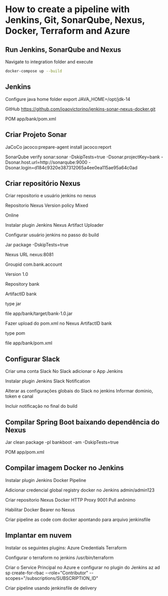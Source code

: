 # How to create a pipeline with Jenkins, Git, SonarQube, Nexus, Docker, Terraform and Azure

## Run Jenkins, SonarQube and Nexus
Navigate to integration folder and execute

````sh
docker-compose up --build
````

## Jenkins
Configure java home folder
export JAVA_HOME=/opt/jdk-14

GitHub
https://github.com/joaovictorino/jenkins-sonar-nexus-docker.git

POM
app/bank/pom.xml

## Criar Projeto Sonar
JaCoCo
jacoco:prepare-agent install jacoco:report

SonarQube
verify sonar:sonar -DskipTests=true -Dsonar.projectKey=bank -Dsonar.host.url=http://sonarqube:9000 -Dsonar.login=d184c9320e387312065a4ee0ea115ae95a64c0ad

## Criar repositório Nexus
Criar repositorio e usuário jenkins no nexus

Repositorio Nexus
Version policy
Mixed

Online

Instalar plugin Jenkins
Nexus Artifact Uploader

Configurar usuário jenkins no passo do build

Jar
package -DskipTests=true

Nexus
URL
nexus:8081

Groupid
com.bank.account

Version
1.0

Repository
bank

ArtifactID
bank

type
jar

file 
app/bank/target/bank-1.0.jar

Fazer upload do pom.xml no Nexus
ArtifactID
bank

type
pom

file 
app/bank/pom.xml

## Configurar Slack
Criar uma conta Slack
No Slack adicionar o App Jenkins

Instalar plugin Jenkins
Slack Notification

Alterar as configurações globais do Slack no jenkins
Informar dominio, token e canal

Incluir notificação no final do build

## Compilar Spring Boot baixando dependência do Nexus
Jar
clean package -pl bankboot -am -DskipTests=true

POM
app/pom.xml

## Compilar imagem Docker no Jenkins
Instalar plugin Jenkins
Docker Pipeline

Adicionar credencial global registry docker no Jenkins
admin/admin123

Criar repositorio Nexus Docker
HTTP Proxy 9001
Pull anônimo

Habilitar Docker Bearer no Nexus

Criar pipeline as code com docker apontando para arquivo jenkinsfile

## Implantar em nuvem
Instalar os seguintes plugins:
Azure Credentials
Terraform

Configurar o terraform no jenkins 
/usr/bin/terraform

Criar o Service Principal no Azure e configurar no plugin do Jenkins
az ad sp create-for-rbac --role="Contributor" --scopes="/subscriptions/SUBSCRIPTION_ID"

Criar pipeline usando jenkinsfile de delivery
